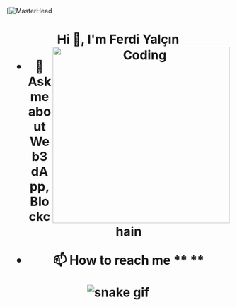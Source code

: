 [![MasterHead](https://images.prismic.io/axerve/5f7deac7-235e-4d48-9131-8de68711bc8e_Blockchain%20-%20Blog.jpg?ixlib=gatsbyFP&auto=compress%2Cformat&fit=max)
<h1 align="center">Hi 👋, I'm Ferdi Yalçın

<img align="right" alt="Coding" width="400" src="https://www.realdolmen.com/sites/default/files/blog/BlockChain-Animated-Proof.gif">
  
- 💬 Ask me about **Web3 dApp,Blockchain**

- 📫 How to reach me ** **

![snake gif](https://github.com/ferdiyalcin/ferdiyalcin/blob/output/github-contribution-grid-snake.gif)

